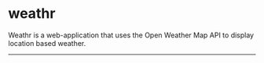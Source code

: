 weathr
======

Weathr is a web-application that uses the Open Weather Map API to display location based weather.

----
